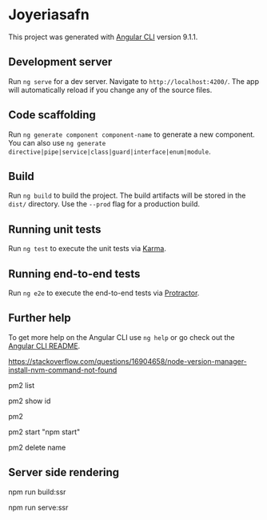# Joyeriasafn

This project was generated with [Angular CLI](https://github.com/angular/angular-cli) version 9.1.1.

## Development server

Run `ng serve` for a dev server. Navigate to `http://localhost:4200/`. The app will automatically reload if you change any of the source files.

## Code scaffolding

Run `ng generate component component-name` to generate a new component. You can also use `ng generate directive|pipe|service|class|guard|interface|enum|module`.

## Build

Run `ng build` to build the project. The build artifacts will be stored in the `dist/` directory. Use the `--prod` flag for a production build.

## Running unit tests

Run `ng test` to execute the unit tests via [Karma](https://karma-runner.github.io).

## Running end-to-end tests

Run `ng e2e` to execute the end-to-end tests via [Protractor](http://www.protractortest.org/).

## Further help  

To get more help on the Angular CLI use `ng help` or go check out the [Angular CLI README](https://github.com/angular/angular-cli/blob/master/README.md).


https://stackoverflow.com/questions/16904658/node-version-manager-install-nvm-command-not-found


pm2 list

pm2 show id

pm2

pm2 start "npm start"

pm2 delete name



## Server side rendering

npm run build:ssr

npm run serve:ssr